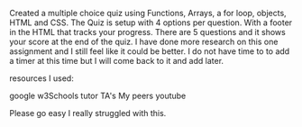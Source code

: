 Created a multiple choice quiz using Functions, Arrays, a for loop, objects, HTML and CSS. The Quiz is setup with 4 options per question. With a footer in the HTML that tracks your progress. There are 5 questions and it shows your score at the end of the quiz. I have done more research on this one assignment and I still feel like it could be better. I do not have time to to add a timer at this time but I will come back to it and add later.

resources I used:

google
w3Schools
tutor
TA's
My peers
youtube

Please go easy I really struggled with this.
